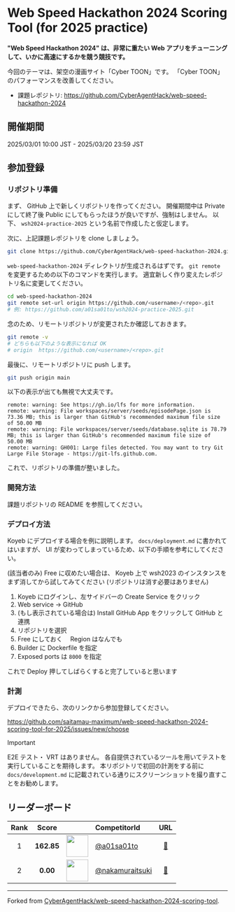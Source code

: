# Web Speed Hackathon 2024 Scoring Tool (for 2025 practice)

**"Web Speed Hackathon 2024" は、非常に重たい Web アプリをチューニングして、いかに高速にするかを競う競技です。**

今回のテーマは、架空の漫画サイト「Cyber TOON」です。
「Cyber TOON」のパフォーマンスを改善してください。

- 課題レポジトリ: <https://github.com/CyberAgentHack/web-speed-hackathon-2024>

## 開催期間

2025/03/01 10:00 JST - 2025/03/20 23:59 JST

## 参加登録

### リポジトリ準備

まず、 GitHub 上で新しくリポジトリを作ってください。
開催期間中は Private にして終了後 Public にしてもらったほうが良いですが、強制はしません。
以下、 `wsh2024-practice-2025` という名前で作成したと仮定します。

次に、上記課題レポジトリを clone しましょう。

```bash
git clone https://github.com/CyberAgentHack/web-speed-hackathon-2024.git
```

`web-speed-hackathon-2024` ディレクトリが生成されるはずです。
`git remote` を変更するための以下のコマンドを実行します。
適宜新しく作り変えたレポジトリ名に変更してください。

```bash
cd web-speed-hackathon-2024
git remote set-url origin https://github.com/<username>/<repo>.git
# 例: https://github.com/a01sa01to/wsh2024-practice-2025.git
```

念のため、リモートリポジトリが変更されたか確認しておきます。

```bash
git remote -v
# どちらも以下のような表示になれば OK
# origin  https://github.com/<username>/<repo>.git
```

最後に、リモートリポジトリに push します。

```bash
git push origin main
```

以下の表示が出ても無視で大丈夫です。

```plaintext
remote: warning: See https://gh.io/lfs for more information.
remote: warning: File workspaces/server/seeds/episodePage.json is 73.36 MB; this is larger than GitHub's recommended maximum file size of 50.00 MB
remote: warning: File workspaces/server/seeds/database.sqlite is 78.79 MB; this is larger than GitHub's recommended maximum file size of 50.00 MB
remote: warning: GH001: Large files detected. You may want to try Git Large File Storage - https://git-lfs.github.com.
```

これで、リポジトリの準備が整いました。

### 開発方法

課題リポジトリの README を参照してください。

### デプロイ方法

Koyeb にデプロイする場合を例に説明します。
`docs/deployment.md` に書かれてはいますが、 UI が変わってしまっているため、以下の手順を参考にしてください。

(該当者のみ)
Free に収めたい場合は、 Koyeb 上で wsh2023 のインスタンスをまず消してから試してみてください (リポジトリは消す必要はありません)

1. Koyeb にログインし、左サイドバーの Create Service をクリック
2. Web service -> GitHub
3. (もし表示されている場合は) Install GitHub App をクリックして GitHub と連携
4. リポジトリを選択
5. Free にしておく　 Region はなんでも
6. Builder に Dockerfile を指定
7. Exposed ports は `8000` を指定

これで Deploy 押してしばらくすると完了していると思います

### 計測

デプロイできたら、次のリンクから参加登録してください。

<https://github.com/saitamau-maximum/web-speed-hackathon-2024-scoring-tool-for-2025/issues/new/choose>

> [!IMPORTANT]
> E2E テスト・ VRT はありません。
> 各自提供されているツールを用いてテストを実行していることを期待します。
> 本リポジトリで初回の計測をする前に `docs/development.md` に記載されている通りにスクリーンショットを撮り直すことをお勧めします。

## リーダーボード

<!-- leaderboard:start -->

|Rank|Score||CompetitorId|URL|
|:--:|:--:|:--:|:--|:--:|
|1|**162.85**|<img alt="" width="50" height="50" src="https://github.com/a01sa01to.png?size=100"/>|[@a01sa01to](https://github.com/a01sa01to)|[:link:](https://retail-alex-a01sa01to-ace06c6c.koyeb.app/)|
|2|**0.00**|<img alt="" width="50" height="50" src="https://github.com/nakamuraitsuki.png?size=100"/>|[@nakamuraitsuki](https://github.com/nakamuraitsuki)|[:link:](https://prepared-ginelle-nakamuraitsuki-11ad5b95.koyeb.app/)|

<!-- leaderboard:end -->

---

Forked from [CyberAgentHack/web-speed-hackathon-2024-scoring-tool](https://github.com/CyberAgentHack/web-speed-hackathon-2024-scoring-tool).
